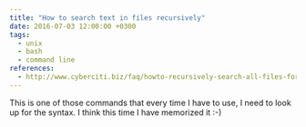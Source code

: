 ```yaml
---
title: "How to search text in files recursively"
date: 2016-07-03 12:00:00 +0300
tags:
  - unix
  - bash
  - command line
references:
  - http://www.cyberciti.biz/faq/howto-recursively-search-all-files-for-words/
---
```


This is one of those commands that every time I have to use, I need to look up for the syntax. I think this time I have
memorized it :-)

<script src="https://gist.github.com/vitorfs/6e30f2a549ffcf71d0d187bc40ba5aae.js"></script>
